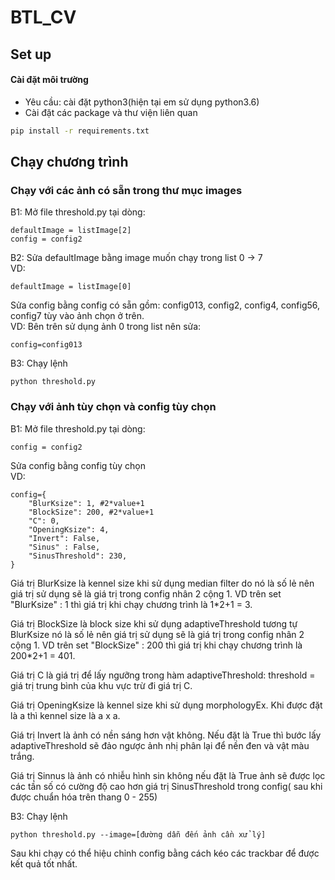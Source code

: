 # BTL_CV

## Set up
#### Cài đặt môi trường
- Yêu cầu: cài đặt python3(hiện tại em sử dụng python3.6)
- Cài đặt các package và thư viện liên quan
```bash
pip install -r requirements.txt
```
## Chạy chương trình
### Chạy với các ảnh có sẵn trong thư mục images
B1: Mở file threshold.py tại dòng:
```
defaultImage = listImage[2]
config = config2
```
B2: Sửa defaultImage bằng image muốn chạy trong list 0 -> 7   
VD:
```
defaultImage = listImage[0]
```
Sửa config bằng config có sẵn gồm: config013, config2, config4, config56, config7 tùy vào ảnh chọn ở trên.      
VD: Bên trên sử dụng ảnh 0 trong list nên sửa:
```
config=config013
```
B3: Chạy lệnh
```
python threshold.py
```
### Chạy với ảnh tùy chọn và config tùy chọn
B1: Mở file threshold.py tại dòng:
```
config = config2
```
Sửa config bằng config tùy chọn     
VD:
```
config={
    "BlurKsize": 1, #2*value+1
    "BlockSize": 200, #2*value+1
    "C": 0,
    "OpeningKsize": 4,
    "Invert": False,
    "Sinus" : False,
    "SinusThreshold": 230,
}
```
Giá trị BlurKsize là kennel size khi sử dụng median filter do nó là số lẻ nên giá trị sử dụng sẽ là giá trị trong config nhân 2 cộng 1. VD trên set "BlurKsize" : 1 thì giá trị khi chạy chương trình là 1*2+1 = 3.

Giá trị BlockSize là block size khi sử dụng adaptiveThreshold tương tự BlurKsize nó là số lẻ nên giá trị sử dụng sẽ là giá trị trong config nhân 2 cộng 1. VD trên set "BlockSize" : 200 thì giá trị khi chạy chương trình là 200*2+1 = 401.

Giá trị C là giá trị để lấy ngưỡng trong hàm adaptiveThreshold: threshold = giá trị trung bình của khu vực trừ đi giá trị C.   


Giá trị OpeningKsize là kennel size khi sử dụng morphologyEx. Khi được đặt là a thì kennel size là a x a.

Giá trị Invert là ảnh có nền sáng hơn vật không. Nếu đặt là True thì bước lấy adaptiveThreshold sẽ đảo ngược ảnh nhị phân lại để nền đen và vật màu trắng.

Giá trị Sinnus là ảnh có nhiễu hình sin không nếu đặt là True ảnh sẽ được lọc các tần số có cường độ cao hơn giá trị SinusThreshold trong config( sau khi được chuẩn hóa trên thang 0 - 255)


B3: Chạy lệnh
```
python threshold.py --image=[đường dẫn đến ảnh cần xử lý]
```

Sau khi chạy có thể hiệu chỉnh config bằng cách kéo các trackbar để được kết quả tốt nhất.